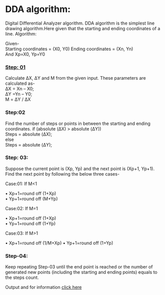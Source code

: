 # DDA algorithm: 
Digital Differential Analyzer algorithm.
DDA algorithm is the simplest line drawing algorithm.Here given that the starting and ending coordinates of a line.
Algorithm: 

Given- <br>
Starting coordinates = (X0, Y0)
Ending coordinates = (Xn, Yn)<br>
And Xp=X0, Yp=Y0

### <u>Step: 01</u>
Calculate ΔX, ΔY and M from the given input.
These parameters are calculated as-<br>
ΔX = Xn – X0;<br>
ΔY =Yn – Y0;<br>
M = ΔY / ΔX

### Step:02
Find the number of steps or points in between the starting and ending coordinates.
if (absolute (ΔX) > absolute (ΔY))<br>
Steps = absolute (ΔX);<br>
else<br>
Steps = absolute (ΔY);

### Step: 03:
Suppose the current point is (Xp, Yp) and the next point is (Xp+1, Yp+1).
Find the next point by following the below three cases-

Case:01: If  M<1<br>

•	Xp+1=round off (1+Xp)<br>
•	Yp+1=round off (M+Yp)

Case:02: If  M=1<br>

•	Xp+1=round off (1+Xp)<br>
•	Yp+1=round off (1+Yp)

Case:03: If  M>1

•	Xp+1=round off (1/M+Xp)
•	Yp+1=round off (1+Yp)


### Step-04:
 
Keep repeating Step-03 until the end point is reached or the number of generated new points (including the starting and ending points) equals to the steps count.

Output and for information [click here](https://drive.google.com/file/d/1Vxy67tbutN8DEAt4zfXhYIgaWw942O-R/view?usp=sharing)

